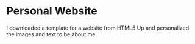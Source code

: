 # Personal Website
 I downloaded a template for a website from HTML5 Up and personalized the images and text to be about me.

